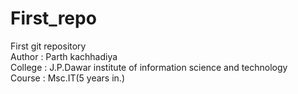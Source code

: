 # First_repo
First git repository
<br>
Author : Parth kachhadiya
<br>
College : J.P.Dawar institute of information science and technology
<br>
Course : Msc.IT(5 years in.)
